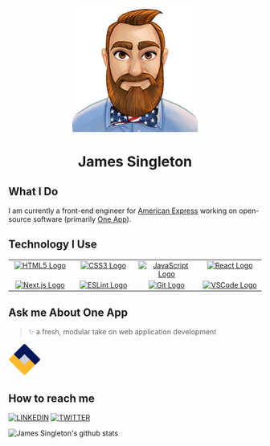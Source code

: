 <p align="center">
  <img src="https://raw.githubusercontent.com/JamesSingleton/JamesSingleton/master/assets/avatar.png" width="250" />
  <h1 align="center">
    James Singleton
  </h1>
</p>

## What I Do

I am currently a front-end engineer for [American Express](https://www.americanexpress.com) working on open-source software (primarily [One App](https://github.com/americanexpress/one-app)).

## Technology I Use

<table>
  <tbody>
    <tr valign="top">
      <td width="25%" align="center">
        <a href="https://developer.mozilla.org/en-US/docs/Web/Guide/HTML/HTML5" target="_blank" rel="noopener noreferrer">
          <img height="64px" src="https://cdn.svgporn.com/logos/html-5.svg" alt="HTML5 Logo" />
        </a>
      </td>
      <td width="25%" align="center">
        <a href="https://devdocs.io/css/" target="_blank" rel="noopener noreferrer">
        <img height="64px" src="https://cdn.svgporn.com/logos/css-3.svg" alt="CSS3 Logo" />
        </a>
      </td>
      <td width="25%" align="center">
        <a href="https://www.javascript.com/" target="_blank" rel="noopener noreferrer">
          <img height="64px" src="https://cdn.svgporn.com/logos/javascript.svg" alt="JavaScript Logo" />
        </a>
      </td>
      <td width="25%" align="center">
        <a href="https://reactjs.org/" target="_blank" rel="noopener noreferrer"><img height="64px" src="https://cdn.svgporn.com/logos/react.svg" alt="React Logo" /></a>
      </td>
    </tr>
    <tr valign="top">
      <td width="25%" align="center">
        <a href="https://nextjs.org/" target="_blank" rel="noopener noreferrer">
          <img height="64px" src="https://cdn.svgporn.com/logos/nextjs.svg" alt="Next.js Logo" />
        </a>
      </td>
      <td width="25%" align="center">
        <a href="https://eslint.org/" target="_blank" rel="noopener noreferrer">
        <img height="64px" src="https://cdn.svgporn.com/logos/eslint.svg" alt="ESLint Logo" />
        </a>
      </td>
      <td width="25%" align="center">
        <a href="https://git-scm.com/" target="_blank" rel="noopener noreferrer"><img height="64px" src="https://cdn.svgporn.com/logos/git-icon.svg" alt="Git Logo" /></a>
      </td>
      <td width="25%" align="center">
        <a href="https://code.visualstudio.com/" target="_blank" rel="noopener noreferrer"><img height="64px" src="https://cdn.svgporn.com/logos/visual-studio-code.svg" alt="VSCode Logo"/></a>
      </td>
    </tr>
  </tbody>
</table>

## Ask me About One App

> ✨ a fresh, modular take on web application development

<a href="https://github.com/americanexpress/one-app" target="_blank" rel="noopener noreferrer">
<img height="64px" src="https://raw.githubusercontent.com/JamesSingleton/JamesSingleton/master/assets/one-app-logo.svg" alt="One App Logo" />
</a>

## How to reach me

[![LINKEDIN](https://img.shields.io/badge/Linkedin-black?style=for-the-badge&logo=linkedin)](https://www.linkedin.com/in/jamesrsingleton)
[![TWITTER](https://img.shields.io/badge/Twitter-black?style=for-the-badge&logo=twitter)](https://twitter.com/Design__Pattern)

![James Singleton's github stats](https://github-readme-stats.vercel.app/api?username=JamesSingleton&show_icons=true&title_color=fff&icon_color=6B8E23&text_color=9f9f9f&bg_color=000)
